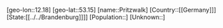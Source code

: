 ﻿---
location: [53.15,12.18]
type: City
tags:
- geo/City


SpocWebEntityId: 33528
isDeleted: false
confidential: public

---
[geo-lon::12.18]
[geo-lat::53.15]
[name::Pritzwalk]
[Country::[[Germany]]]
[State:[[../../Brandenburg]]]]
[Population::]
[Unknown::]

